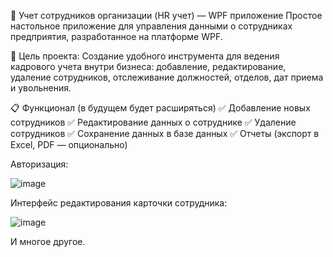 🧾 Учет сотрудников организации (HR учет) — WPF приложение
Простое настольное приложение для управления данными о сотрудниках предприятия, разработанное на платформе WPF.

🎯 Цель проекта:
Создание удобного инструмента для ведения кадрового учета внутри бизнеса: добавление, редактирование, удаление сотрудников, отслеживание должностей, отделов, дат приема и увольнения.

📋 Функционал (в будущем будет расширяться)
✅ Добавление новых сотрудников
✅ Редактирование данных о сотруднике
✅ Удаление сотрудников
✅ Сохранение данных в базе данных
✅ Отчеты (экспорт в Excel, PDF — опционально)

Авторизация: 

![image](https://github.com/user-attachments/assets/a503e01f-959b-4e4a-bb79-58c05c4c84a4)


Интерфейс редактирования карточки сотрудника:

![image](https://github.com/user-attachments/assets/f4565bc8-02e9-41ff-a454-371e6edeb113)


И многое другое.
